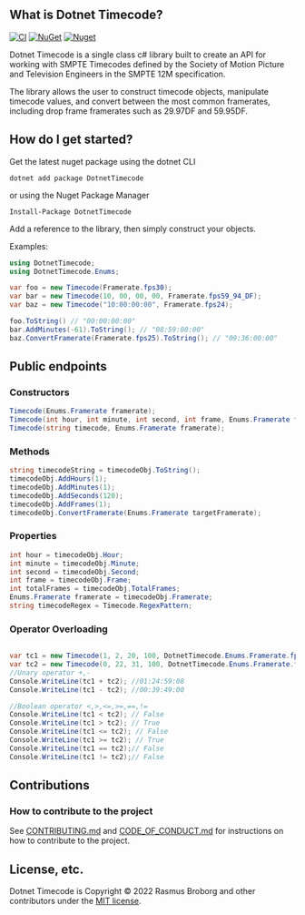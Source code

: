 ## What is Dotnet Timecode?

[![CI](https://github.com/RasmusBroborg/dotnet-timecode/actions/workflows/ci.yml/badge.svg)](https://github.com/RasmusBroborg/dotnet-timecode/actions/workflows/ci.yml)
[![NuGet](https://img.shields.io/nuget/v/DotnetTimecode.svg)](https://www.nuget.org/packages/DotnetTimecode/)
[![Nuget](https://img.shields.io/nuget/dt/DotnetTimecode.svg)](https://nuget.org/packages/DotnetTimecode)

Dotnet Timecode is a single class c# library built to create an API for working with SMPTE Timecodes defined by the Society of Motion Picture and Television Engineers in the SMPTE 12M specification.

The library allows the user to construct timecode objects, manipulate timecode values, and convert between the most common framerates, including drop frame framerates such as 29.97DF and 59.95DF.

## How do I get started?

Get the latest nuget package using the dotnet CLI

```
dotnet add package DotnetTimecode
```

or using the Nuget Package Manager

```
Install-Package DotnetTimecode
```

Add a reference to the library, then simply construct your objects.

Examples:

```csharp
using DotnetTimecode;
using DotnetTimecode.Enums;

var foo = new Timecode(Framerate.fps30);
var bar = new Timecode(10, 00, 00, 00, Framerate.fps59_94_DF);
var baz = new Timecode("10:00:00:00", Framerate.fps24);

foo.ToString() // "00:00:00:00"
bar.AddMinutes(-61).ToString(); // "08:59:00:00"
baz.ConvertFramerate(Framerate.fps25).ToString(); // "09:36:00:00"
```

## Public endpoints

### Constructors

```csharp
Timecode(Enums.Framerate framerate);
Timecode(int hour, int minute, int second, int frame, Enums.Framerate framerate);
Timecode(string timecode, Enums.Framerate framerate);
```

### Methods

```csharp
string timecodeString = timecodeObj.ToString();
timecodeObj.AddHours(1);
timecodeObj.AddMinutes(1);
timecodeObj.AddSeconds(120);
timecodeObj.AddFrames(1);
timecodeObj.ConvertFramerate(Enums.Framerate targetFramerate);
```

### Properties

```csharp
int hour = timecodeObj.Hour;
int minute = timecodeObj.Minute;
int second = timecodeObj.Second;
int frame = timecodeObj.Frame;
int totalFrames = timecodeObj.TotalFrames;
Enums.Framerate framerate = timecodeObj.Framerate;
string timecodeRegex = Timecode.RegexPattern;
```

### Operator Overloading

```csharp

var tc1 = new Timecode(1, 2, 20, 100, DotnetTimecode.Enums.Framerate.fps23_976);
var tc2 = new Timecode(0, 22, 31, 100, DotnetTimecode.Enums.Framerate.fps23_976);
//Unary operator +,-
Console.WriteLine(tc1 + tc2); //01:24:59:08
Console.WriteLine(tc1 - tc2); //00:39:49:00

//Boolean operator <,>,<=,>=,==,!=
Console.WriteLine(tc1 < tc2); // False
Console.WriteLine(tc1 > tc2); // True
Console.WriteLine(tc1 <= tc2); // False
Console.WriteLine(tc1 >= tc2); // True
Console.WriteLine(tc1 == tc2);// False
Console.WriteLine(tc1 != tc2);// False

```

## Contributions

### How to contribute to the project

See [CONTRIBUTING.md](https://github.com/RasmusBroborg/dotnet-timecode/blob/master/CONTRIBUTING.md) and [CODE_OF_CONDUCT.md](https://github.com/RasmusBroborg/dotnet-timecode/blob/master/CODE_OF_CONDUCT.md) for instructions on how to contribute to the project.

## License, etc.

Dotnet Timecode is Copyright &copy; 2022 Rasmus Broborg and other contributors under the [MIT license](LICENSE.txt).
